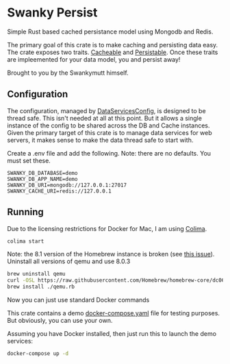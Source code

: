 # Swanky Persist

Simple Rust based cached persistance model using Mongodb and Redis.

The primary goal of this crate is to make caching and persisting data easy. The crate exposes two
traits. [Cacheable](./src/cacheable.rs) and [Persistable](./src/persistable.rs). Once these traits are impleemented for your data model, you and persist away!

Brought to you by the Swankymutt himself.

## Configuration

The configuration, managed by [DataServicesConfig](./src/data_services_config.rs), is designed to be thread safe.
This isn't needed at all at this point.  But it allows a single instance of the config to be shared across the DB
and Cache instances.  Given the primary target of this crate is to manage data services for web servers, it
makes sense to make the data thread safe to start with.

Create a .env file and add the following.  Note: there are no defaults.  You must set these.

```env
SWANKY_DB_DATABASE=demo
SWANKY_DB_APP_NAME=demo
SWANKY_DB_URI=mongodb://127.0.0.1:27017
SWANKY_CACHE_URI=redis://127.0.0.1
```
## Running

Due to the licensing restrictions for Docker for Mac, I am using [Colima](https://github.com/abiosoft/colima).

```bash
colima start
```
Note: the 8.1 version of the Homebrew instance is broken (see [this issue](https://github.com/actions/runner-images/issues/8104)).  Uninstall all versions of qemu and use 8.0.3

```bash
brew uninstall qemu
curl -OSL https://raw.githubusercontent.com/Homebrew/homebrew-core/dc0669eca9479e9eeb495397ba3a7480aaa45c2e/Formula/qemu.rb
brew install ./qemu.rb
```

Now you can just use standard Docker commands

This crate contains a demo [docker-compose.yaml](./docker-compose.yaml) file for testing purposes.  But obviously, you can use your own.

Assuming you have Docker installed, then just run this to launch the demo services:

```bash
docker-compose up -d
```

